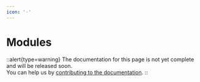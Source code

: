 ```yaml
---
icon: '◦'
---
```


# Modules

::alert{type=warning}
The documentation for this page is not yet complete and will be released soon.<br>
You can help us by [contributing to the documentation](/community/documentation).
::
